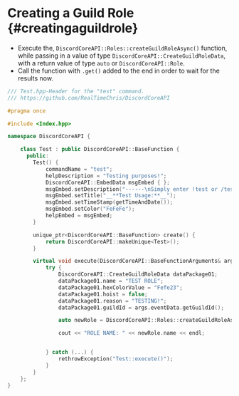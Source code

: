 Creating a Guild Role {#creatingaguildrole}
============
- Execute the, `DiscordCoreAPI::Roles::createGuildRoleAsync()` function, while passing in a value of type `DiscordCoreAPI::CreateGuildRoleData`, with a return value of type `auto` or `DiscordCoreAPI::Role`.
- Call the function with `.get()` added to the end in order to wait for the results now.

```cpp
/// Test.hpp-Header for the "test" command.
/// https://github.com/RealTimeChris/DiscordCoreAPI

#pragma once

#include <Index.hpp>

namespace DiscordCoreAPI {

	class Test : public DiscordCoreAPI::BaseFunction {
	  public:
		Test() {
			commandName = "test";
			helpDescription = "Testing purposes!";
			DiscordCoreAPI::EmbedData msgEmbed { };
			msgEmbed.setDescription("------\nSimply enter !test or /test!\n------");
			msgEmbed.setTitle("__**Test Usage:**__");
			msgEmbed.setTimeStamp(getTimeAndDate());
			msgEmbed.setColor("FeFeFe");
			helpEmbed = msgEmbed;
		}

		unique_ptr<DiscordCoreAPI::BaseFunction> create() {
			return DiscordCoreAPI::makeUnique<Test>();
		}

		virtual void execute(DiscordCoreAPI::BaseFunctionArguments& args) {
			try {
				DiscordCoreAPI::CreateGuildRoleData dataPackage01;
				dataPackage01.name = "TEST ROLE";
				dataPackage01.hexColorValue = "Fefe23";
				dataPackage01.hoist = false;
				dataPackage01.reason = "TESTING!";
				dataPackage01.guildId = args.eventData.getGuildId();

				auto newRole = DiscordCoreAPI::Roles::createGuildRoleAsync(dataPackage01).get();

				cout << "ROLE NAME: " << newRole.name << endl;


			} catch (...) {
				rethrowException("Test::execute()");
			}
		}
	};
}


```

